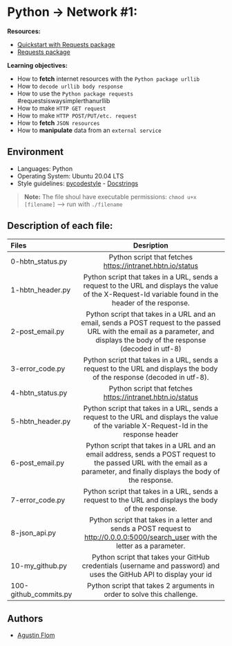 # Python -> Network #1:

**Resources:**

* [Quickstart with Requests package](https://docs.python.org/3.4/library/stdtypes.html#dict.get)
* [Requests package](https://docs.python-requests.org/en/master/)

**Learning objectives:**

* How to **fetch** internet resources with the ``Python package urllib``
* How to ``decode urllib body response``
* How to use the ``Python package requests`` #requestsiswaysimplerthanurllib
* How to make ``HTTP GET request``
* How to make ``HTTP POST/PUT/etc. request``
* How to **fetch** ``JSON resources``
* How to **manipulate** data from an ``external service``

## Environment

* Languages: Python
* Operating System: Ubuntu 20.04 LTS
* Style guidelines: [pycodestyle](https://pypi.org/project/pycodestyle/) - [Docstrings](https://sphinxcontrib-napoleon.readthedocs.io/en/latest/example_google.html)
 > **Note:** The file shoul have executable permissions: ``chmod u+x [filename]`` --> run with ``./filename``

## Description of each file:

| Files          |Desription
|:----------------|:-------------------------------:|
|0-hbtn_status.py |Python script that fetches https://intranet.hbtn.io/status
|1-hbtn_header.py |Python script that takes in a URL, sends a request to the URL and displays the value of the X-Request-Id variable found in the header of the response.
|2-post_email.py |Python script that takes in a URL and an email, sends a POST request to the passed URL with the email as a parameter, and displays the body of the response (decoded in utf-8)
|3-error_code.py |Python script that takes in a URL, sends a request to the URL and displays the body of the response (decoded in utf-8).
|4-hbtn_status.py |Python script that fetches https://intranet.hbtn.io/status
|5-hbtn_header.py |Python script that takes in a URL, sends a request to the URL and displays the value of the variable X-Request-Id in the response header
|6-post_email.py |Python script that takes in a URL and an email address, sends a POST request to the passed URL with the email as a parameter, and finally displays the body of the response.
|7-error_code.py |Python script that takes in a URL, sends a request to the URL and displays the body of the response.
|8-json_api.py |Python script that takes in a letter and sends a POST request to http://0.0.0.0:5000/search_user with the letter as a parameter.
|10-my_github.py |Python script that takes your GitHub credentials (username and password) and uses the GitHub API to display your id
|100-github_commits.py |Python script that takes 2 arguments in order to solve this challenge.

## Authors

* [Agustin Flom](https://github.com/agusfl)
